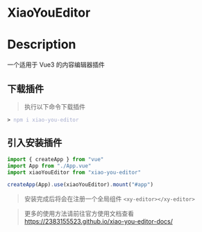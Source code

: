 # XiaoYouEditor

# Description

一个适用于 Vue3 的内容编辑器插件

## 下载插件

> 执行以下命令下载插件

<div class="language-sh"><pre><code><span class="line"><span style="color:var(--vt-c-green);">&gt;</span> <span style="color:#A6ACCD;">npm i xiao-you-editor</span></span></code></pre></div>

## 引入安装插件

```js
import { createApp } from "vue"
import App from "./App.vue"
import xiaoYouEditor from "xiao-you-editor"

createApp(App).use(xiaoYouEditor).mount("#app")
```

> 安装完成后将会在注册一个全局组件 `<xy-editor></xy-editor>`

> 更多的使用方法请前往官方使用文档查看 https://2383155523.github.io/xiao-you-editor-docs/
